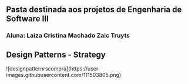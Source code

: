<h2> Pasta destinada aos projetos de Engenharia de Software III </h2>
<h3>Aluna: Laiza Cristina Machado Zaic Truyts</h3>
<h2> Design Patterns - Strategy </h2>
![designpatternrscompra](https://user-images.githubusercontent.com/111503805.png)
